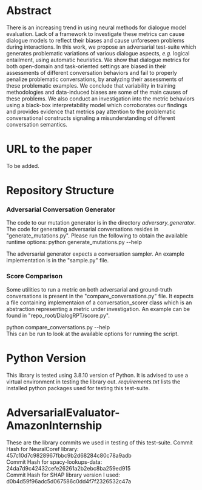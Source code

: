 # Abstract

There is an increasing trend in using neural methods for dialogue model evaluation. Lack of a framework to investigate these metrics can cause dialogue models to reflect their biases and cause unforeseen problems during interactions. In this work, we propose an adversarial test-suite which generates problematic variations of various dialogue aspects, _e.g._ logical entailment, using automatic heuristics. We show that dialogue metrics for both open-domain and task-oriented settings are biased in their assessments of different conversation behaviors and fail to properly penalize problematic conversations, by analyzing their assessments of these problematic examples. We conclude that variability in training methodologies and data-induced biases are some of the main causes of these problems. We also conduct an investigation into the metric behaviors using a black-box interpretability model which corroborates our findings and provides evidence that metrics pay attention to the problematic conversational constructs signaling a misunderstanding of different conversation semantics.

# URL to the paper

To be added.

# Repository Structure

### Adversarial Conversation Generator
The code to our mutation generator is in the directory _adversary_generator_. 
The code for generating adversarial conversations resides in "generate_mutations.py". Please run the following to obtain the available runtime options:
python generate_mutations.py --help  

The adversarial generator expects a conversation sampler. An example implementation is in the "sample.py" file.  

### Score Comparison
Some utilities to run a metric on both adversarial and ground-truth conversations is present in the "compare_conversations.py" file. It expects a file containing implementaion of a conversation_scorer class which is an abstraction representing a metric under investigation. An example can be found in "repo_root/DialogRPT/score.py".  

python compare_conversations.py --help  
This can be run to look at the available options for running the script.


# Python Version

This library is tested using 3.8.10 version of Python.
It is advised to use a virtual environment in testing the library out. _requirements.txt_ lists the installed python packages used for testing this test-suite.

# AdversarialEvaluator-AmazonInternship

These are the library commits we used in testing of this test-suite.
Commit Hash for NeuralCoref library: 457c10d7c9828967fbbc9b2d68284c80c78a9adb  
Commit Hash for spacy-lookups-data: 24da7d9c42432cefe26261a2b2ebc8ba259ed915  
Commit Hash for SHAP library version I used: d0b4d59f96adc5d067586c0dd4f7f2326532c47a  
